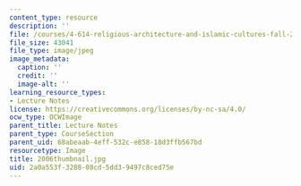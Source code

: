 ```yaml
---
content_type: resource
description: ''
file: /courses/4-614-religious-architecture-and-islamic-cultures-fall-2002/2a0a553f328808cd5dd39497c8ced75e_2006thumbnail.jpg
file_size: 43041
file_type: image/jpeg
image_metadata:
  caption: ''
  credit: ''
  image-alt: ''
learning_resource_types:
- Lecture Notes
license: https://creativecommons.org/licenses/by-nc-sa/4.0/
ocw_type: OCWImage
parent_title: Lecture Notes
parent_type: CourseSection
parent_uid: 68abeaab-4eff-532c-e858-18d3ffb567bd
resourcetype: Image
title: 2006thumbnail.jpg
uid: 2a0a553f-3288-08cd-5dd3-9497c8ced75e
---
```

